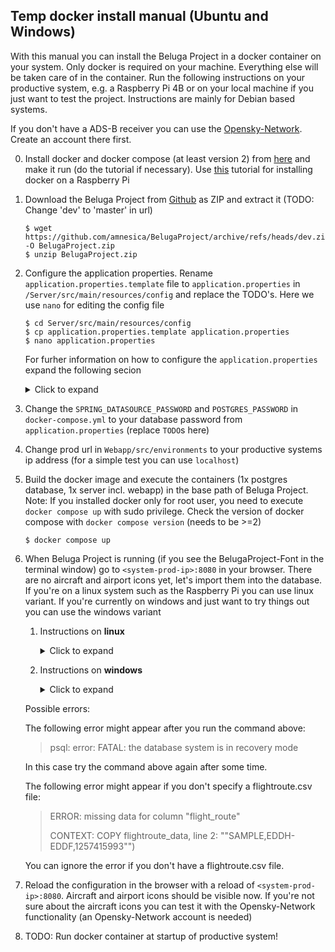 ## Temp docker install manual (Ubuntu and Windows)

With this manual you can install the Beluga Project in a docker container on your system. Only docker is required on your machine. Everything else will be taken care of in the container. Run the following instructions on your productive system, e.g. a Raspberry Pi 4B or on your local machine if you just want to test the project. Instructions are mainly for Debian based systems.

If you don't have a ADS-B receiver you can use the [Opensky-Network](https://opensky-network.org/). Create an account there first.

0. Install docker and docker compose (at least version 2) from [here](https://docs.docker.com/desktop/install/ubuntu/) and make it run (do the tutorial if necessary). Use [this](https://docs.docker.com/engine/install/debian/#install-using-the-convenience-script) tutorial for installing docker on a Raspberry Pi 

1. Download the Beluga Project from [Github](https://github.com/amnesica/BelugaProject) as ZIP and extract it (TODO: Change 'dev' to 'master' in url)
    ```
    $ wget https://github.com/amnesica/BelugaProject/archive/refs/heads/dev.zip -O BelugaProject.zip
    $ unzip BelugaProject.zip
    ```

2. Configure the application properties. Rename `application.properties.template` file to `application.properties` in `/Server/src/main/resources/config` and replace the TODO's. Here we use `nano` for editing the config file
    ```
    $ cd Server/src/main/resources/config
    $ cp application.properties.template application.properties
    $ nano application.properties
    ```
    For furher information on how to configure the `application.properties` expand the following secion
    <details>
    <summary>Click to expand</summary>

    To be able to run the spring boot application you have to provide some information in the configuration file `application.properties` in `/Server/src/main/resources/config` which is used when you run the application.

    First duplicate template file `application.properties.template` and name it `application.properties`. To configure the file use following instructions to replace the `TODO`s. **If you missed to provide some information or forgot to replace some `TODO`s the application start may fail or some features will not work properly.**

    When configuring multiple feeders the order of the entries in the following instructions are important. The first entries in `ipFeeder`, `typeFeeder`, `nameFeeder` and `colorFeeder` belong to the same feeder as well as the second and so on.

    - Set your feeder location. Replace the values with your antenna position coordinates. Later this will be the shown on the map with an antenna icon.

    ```
    latitudeLocation=54.1234
    longitudeLocation=8.1234
    ```

    - Enter the URLs of your feeders with an json output seperated by comma.

    - for AirSquitter use the URL `http://XXX.XXX.XXX.XX/aircraftlist.json`
    - for tar1090 use the URL `http://XXX.XXX.XXX.XX/tar1090/data/aircraft.json`
    - for adsbx use the URL `http://XXX.XXX.XXX.XX/adsbx/data/aircraft.json`
    - for fr24feeder (dump1090) use the URL `http://XXX.XXX.XXX.XX/dump1090/data/aircraft.json`
    - for dump1090-fa use the URL `http://XXX.XXX.XXX.XX/dump1090-fa/data/aircraft.json`

    ```
    ipFeeder=URL1, URL2
    ```

    If you do not have a local feeder, set `ipFeeder=NONE`.

    - Enter the type of your feeders (currently supported: adsbx, airsquitter, dump1090-fa, fr24feeder)

    ```
    typeFeeder=typeoffeeder1, typeoffeeder2
    ```

    If you do not have a local feeder, set `typeFeeder=NONE`.

    - Enter the name of your feeders seperated by comma. Name should be not too long to fit well in control elements.

    ```
    nameFeeder=Name1, Name2
    ```

    If you do not have a local feeder, set `nameFeeder=NONE`.

    - Enter the color of your feeders seperated by comma. This color is used later in statistical views

    ```
    colorFeeder=red, blue
    ```

    If you do not have a local feeder, set `colorFeeder=NONE`.

    - Enter the amount of your feeders

    ```
    amountFeeder=2
    ```

    If you do not have a local feeder, set `amountFeeder=1` (this value must match with the amount of feeder configuration entries).

    - Database properties: Set password for the database `belugaDb`

    - Opensky-Credentials: (Optional) Replace `TODO`s with your opensky network credentials. If you do not provide credentials this function will be disabled.

    - Search engine url to search for aircraft pictures when planespotters.net does not find results (default is startpage): (Optional) Replace given url with a new one. Important: `<PLACEHOLDER>` is required, because it will be replaced with registration or hex
           
    </details>

3. Change the `SPRING_DATASOURCE_PASSWORD` and `POSTGRES_PASSWORD` in `docker-compose.yml` to your database password from `application.properties` (replace `TODO`s here)

4. Change prod url in `Webapp/src/environments` to your productive systems ip address (for a simple test you can use `localhost`)

5. Build the docker image and execute the containers (1x postgres database, 1x server incl. webapp) in the base path of Beluga Project. Note: If you installed docker only for root user, you need to execute `docker compose up` with sudo privilege. Check the version of docker compose with `docker compose version` (needs to be >=2)

    ```
    $ docker compose up
    ```

6. When Beluga Project is running (if you see the BelugaProject-Font in the terminal window) go to `<system-prod-ip>:8080` in your browser. There are no aircraft and airport icons yet, let's import them into the database. If you're on a linux system such as the Raspberry Pi you can use linux variant. If you're currently on windows and just want to try things out you can use the windows variant

    1. Instructions on **linux**
        <details>
        <summary>Click to expand</summary>

        Open a new terminal window and run the following commands to populate the database in the docker container. Check the file `loadBelugaDb_output.txt` to see the output of the `loadBelugaDb.sh` script. Note: If you installed docker only for root user, you need to execute the following command: `chmod +x Assets/Scripts/docker_load_db.sh && sudo ./Assets/Scripts/docker_load_db.sh` (note the sudo before `./Assets/Scripts/docker_load_db.sh`)

        ```
        $ chmod +x Assets/Scripts/docker_load_db.sh && ./Assets/Scripts/docker_load_db.sh
        ```
        </details>

    2. Instructions on **windows**
        <details>
        <summary>Click to expand</summary>
        
        For testing purposes you can also use the following commands to populate the database in the docker container `postgresdb`.

        1. Copy content from DbContent directory to container
        ```
        $ docker cp Assets/DbContent postgresdb:/var/lib/postgresql
        ```

        2. Download files in postgres container and copy them to other files in `/DbContent` directory
        ```
        $ docker exec -ti postgresdb bash -c "wget https://opensky-network.org/datasets/metadata/aircraftDatabase.csv -O aircraftDatabase.csv"

        $ docker exec -ti postgresdb bash -c "cp aircraftDatabase.csv /var/lib/postgresql/DbContent"

        $ docker exec -ti postgresdb bash -c "wget https://davidmegginson.github.io/ourairports-data/airports.csv -O airports.csv"

        $ docker exec -ti postgresdb bash -c "cp airports.csv /var/lib/postgresql/DbContent"
        ```

        3. Copy load script for database `loadBelugaDb` to container
        ```
        $ docker cp Assets/Scripts/loadBelugaDb.sh postgresdb:loadBelugaDb.sh
        ```

        4. Execute `loadBelugaDb` script on database container. Check the file `loadBelugaDb_output.txt` to see the output of the `loadBelugaDb.sh` script
        ```
        $ docker exec postgresdb bash -c ". loadBelugaDb.sh" >loadBelugaDb_output.txt
        ```
        </details>

    Possible errors:

    The following error might appear after you run the command above:
    
    > psql: error: FATAL:  the database system is in recovery mode

    
    In this case try the command above again after some time.

    The following error might appear if you don't specify a flightroute.csv file:
    
    > ERROR: missing data for column "flight_route"
    >
    > CONTEXT: COPY flightroute_data, line 2: ""SAMPLE,EDDH-EDDF,1257415993"")

    You can ignore the error if you don't have a flightroute.csv file.

7. Reload the configuration in the browser with a reload of `<system-prod-ip>:8080`. Aircraft and airport icons should be visible now. If you're not sure about the aircraft icons you can test it with the Opensky-Network functionality (an Opensky-Network account is needed)

8. TODO: Run docker container at startup of productive system!